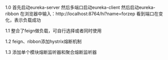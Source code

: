 1.0 首先启动eureka-server
然后多端口启动eureka-client
然后启动eureka-ribbon
在浏览器中输入：http://localhost:8764/hi?name=forzep
看到端口在变化，表示负载成功

1.1 整合了feign做负载，可自行选择或者同时使用

1.2 feign、ribbon添加hystrix熔断机制

1.3 添加单个模块熔断监听器和聚合熔断监听器
